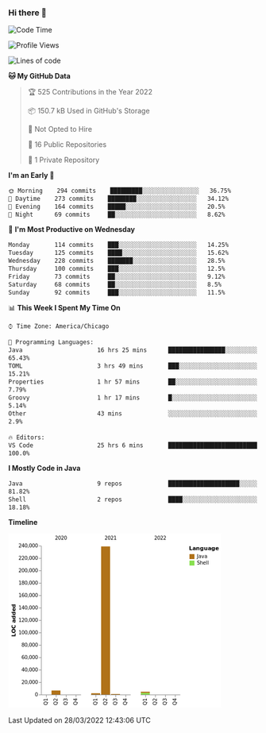 ### Hi there 👋


<!--START_SECTION:waka-->
![Code Time](http://img.shields.io/badge/Code%20Time-2%2C181%20hrs%2027%20mins-blue)

![Profile Views](http://img.shields.io/badge/Profile%20Views-14-blue)

![Lines of code](https://img.shields.io/badge/From%20Hello%20World%20I%27ve%20Written-253%20Thousand%20lines%20of%20code-blue)

**🐱 My GitHub Data** 

> 🏆 525 Contributions in the Year 2022
 > 
> 📦 150.7 kB Used in GitHub's Storage 
 > 
> 🚫 Not Opted to Hire
 > 
> 📜 16 Public Repositories 
 > 
> 🔑 1 Private Repository 
 > 
**I'm an Early 🐤** 

```text
🌞 Morning    294 commits    █████████░░░░░░░░░░░░░░░░   36.75% 
🌆 Daytime    273 commits    ████████░░░░░░░░░░░░░░░░░   34.12% 
🌃 Evening    164 commits    █████░░░░░░░░░░░░░░░░░░░░   20.5% 
🌙 Night      69 commits     ██░░░░░░░░░░░░░░░░░░░░░░░   8.62%

```
📅 **I'm Most Productive on Wednesday** 

```text
Monday       114 commits    ███░░░░░░░░░░░░░░░░░░░░░░   14.25% 
Tuesday      125 commits    ████░░░░░░░░░░░░░░░░░░░░░   15.62% 
Wednesday    228 commits    ███████░░░░░░░░░░░░░░░░░░   28.5% 
Thursday     100 commits    ███░░░░░░░░░░░░░░░░░░░░░░   12.5% 
Friday       73 commits     ██░░░░░░░░░░░░░░░░░░░░░░░   9.12% 
Saturday     68 commits     ██░░░░░░░░░░░░░░░░░░░░░░░   8.5% 
Sunday       92 commits     ███░░░░░░░░░░░░░░░░░░░░░░   11.5%

```


📊 **This Week I Spent My Time On** 

```text
⌚︎ Time Zone: America/Chicago

💬 Programming Languages: 
Java                     16 hrs 25 mins      ████████████████░░░░░░░░░   65.43% 
TOML                     3 hrs 49 mins       ███░░░░░░░░░░░░░░░░░░░░░░   15.21% 
Properties               1 hr 57 mins        ██░░░░░░░░░░░░░░░░░░░░░░░   7.79% 
Groovy                   1 hr 17 mins        █░░░░░░░░░░░░░░░░░░░░░░░░   5.14% 
Other                    43 mins             ░░░░░░░░░░░░░░░░░░░░░░░░░   2.9%

🔥 Editors: 
VS Code                  25 hrs 6 mins       █████████████████████████   100.0%

```

**I Mostly Code in Java** 

```text
Java                     9 repos             ████████████████████░░░░░   81.82% 
Shell                    2 repos             ████░░░░░░░░░░░░░░░░░░░░░   18.18%

```


**Timeline**

![Chart not found](https://raw.githubusercontent.com/powercasgamer/powercasgamer/master/charts/bar_graph.png) 


 Last Updated on 28/03/2022 12:43:06 UTC
<!--END_SECTION:waka-->
